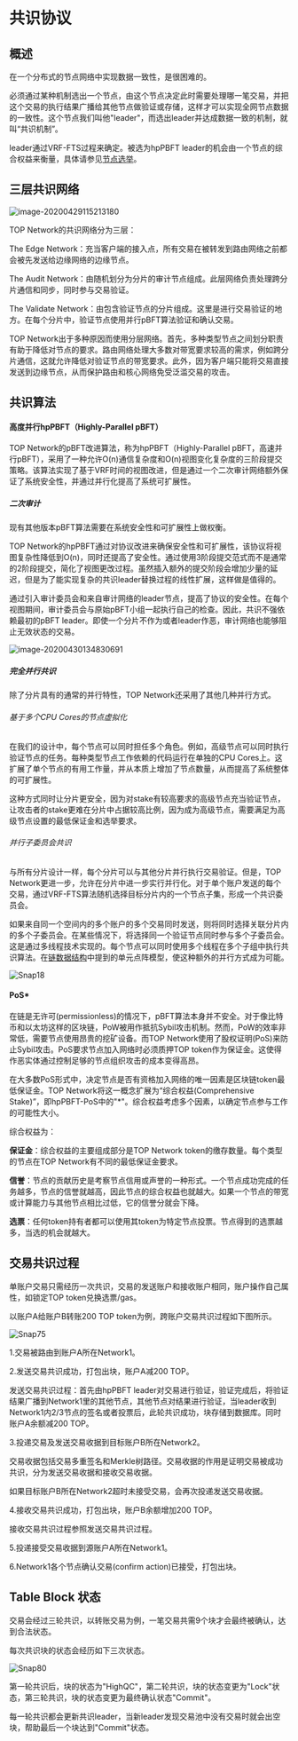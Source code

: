 # 共识协议

## 概述

在一个分布式的节点网络中实现数据一致性，是很困难的。

必须通过某种机制选出一个节点，由这个节点决定此时需要处理哪一笔交易，并把这个交易的执行结果广播给其他节点做验证或存储，这样才可以实现全网节点数据的一致性。这个节点我们叫他"leader"，而选出leader并达成数据一致的机制，就叫“共识机制”。

leader通过VRF-FTS过程来确定。被选为hpPBFT leader的机会由一个节点的综合权益来衡量，具体请参见[节点选举](docs-cn/Node/NodeElection.md)。

## 三层共识网络

![image-20200429115213180](ConsensusProtocol.assets/image-20200429115213180-1600858102677.jpg)

TOP Network的共识网络分为三层：

The Edge Network：充当客户端的接入点，所有交易在被转发到路由网络之前都会被先发送给边缘网络的边缘节点。

The Audit Network：由随机划分为分片的审计节点组成。此层网络负责处理跨分片通信和同步，同时参与交易验证。

The Validate Network：由包含验证节点的分片组成。这里是进行交易验证的地方。在每个分片中，验证节点使用并行pBFT算法验证和确认交易。

TOP Network出于多种原因而使用分层网络。首先，多种类型节点之间划分职责有助于降低对节点的要求。路由网络处理大多数对带宽要求较高的需求，例如跨分片通信，这就允许降低对验证节点的带宽要求。此外，因为客户端只能将交易直接发送到边缘节点，从而保护路由和核心网络免受泛滥交易的攻击。

## 共识算法

#### 高度并行hpPBFT（Highly-Parallel pBFT）

TOP Network的pBFT改进算法，称为hpPBFT（Highly-Parallel pBFT，高速并行pBFT），采用了一种允许O(n)通信复杂度和O(n)视图变化复杂度的三阶段提交策略。该算法实现了基于VRF时间的视图改进，但是通过一个二次审计网络额外保证了系统安全性，并通过并行化提高了系统可扩展性。

##### 二次审计

现有其他版本pBFT算法需要在系统安全性和可扩展性上做权衡。

TOP Network的hpPBFT通过对协议改进来确保安全性和可扩展性，该协议将视图复杂性降低到O(n)，同时还提高了安全性。通过使用3阶段提交范式而不是通常的2阶段提交，简化了视图更改过程。虽然插入额外的提交阶段会增加少量的延迟，但是为了能实现复杂的共识leader替换过程的线性扩展，这样做是值得的。

通过引入审计委员会和来自审计网络的leader节点，提高了协议的安全性。在每个视图期间，审计委员会与原始pBFT小组一起执行自己的检查。因此，共识不强依赖最初的pBFT leader。即使一个分片不作为或者leader作恶，审计网络也能够阻止无效状态的交易。

![image-20200430134830691](ConsensusProtocol.assets/image-20200430134830691.png)

##### 完全并行共识

除了分片具有的通常的并行特性，TOP Network还采用了其他几种并行方式。

###### 基于多个CPU Cores的节点虚拟化

在我们的设计中，每个节点可以同时担任多个角色。例如，高级节点可以同时执行验证节点的任务。每种类型节点工作依赖的代码运行在单独的CPU Cores上。这扩展了单个节点的有用工作量，并从本质上增加了节点数量，从而提高了系统整体的可扩展性。

这种方式同时让分片更安全，因为对stake有较高要求的高级节点充当验证节点，让攻击者的stake更难在分片中占据较高比例，因为成为高级节点，需要满足为高级节点设置的最低保证金和选举要求。

###### 并行子委员会共识

与所有分片设计一样，每个分片可以与其他分片并行执行交易验证。但是，TOP Network更进一步，允许在分片中进一步实行并行化。对于单个账户发送的每个交易，通过VRF-FTS算法随机选择目标分片内的一个节点子集，形成一个共识委员会。

如果来自同一个空间内的多个账户的多个交易同时发送，则将同时选择关联分片内的多个子委员会。在某些情况下，将选择同一个验证节点同时参与多个子委员会。这是通过多线程技术实现的。每个节点可以同时使用多个线程在多个子组中执行共识算法。在[链数据结构](docs-cn/AboutTOPNetwork/TOPChainInfrastructure/DataStructure.md)中提到的单元点阵模型，使这种额外的并行方式成为可能。

![Snap18](ConsensusProtocol.assets/Snap18.jpg)

#### PoS*

在链是无许可(permissionless)的情况下，pBFT算法本身并不安全。对于像比特币和以太坊这样的区块链，PoW被用作抵抗Sybil攻击机制。然而，PoW的效率非常低，需要节点使用昂贵的挖矿设备。而TOP Network使用了股权证明(PoS)来防止Sybil攻击。PoS要求节点加入网络时必须质押TOP token作为保证金。这使得作恶实体通过控制足够的节点组织攻击的成本变得高昂。

在大多数PoS形式中，决定节点是否有资格加入网络的唯一因素是区块链token最低保证金。TOP Network将这一概念扩展为“综合权益(Comprehensive Stake)”，即hpPBFT-PoS中的"*"。综合权益考虑多个因素，以确定节点参与工作的可能性大小。

综合权益为：

**保证金**：综合权益的主要组成部分是TOP Network token的缴存数量。每个类型的节点在TOP Network有不同的最低保证金要求。

**信誉**：节点的贡献历史是考察节点信用或声誉的一种形式。一个节点成功完成的任务越多，节点的信誉就越高，因此节点的综合权益也就越大。如果一个节点的带宽或计算能力与其他节点相比过低，它的信誉分就会下降。

**选票**：任何token持有者都可以使用其token为特定节点投票。节点得到的选票越多，当选的机会就越大。

## 交易共识过程

单账户交易只需经历一次共识，交易的发送账户和接收账户相同，账户操作自己属性，如锁定TOP token兑换选票/gas。

以账户A给账户B转账200 TOP token为例，跨账户交易共识过程如下图所示。

![Snap75](ConsensusProtocol.assets/Snap75-1601017370859-1603436447763.jpg)

1.交易被路由到账户A所在Network1。

2.发送交易共识成功，打包出块，账户A减200 TOP。

发送交易共识过程：首先由hpPBFT leader对交易进行验证，验证完成后，将验证结果广播到Network1里的其他节点，其他节点对结果进行验证，当leader收到Network1内2/3节点的签名或者投票后，此轮共识成功，块存储到数据库。同时账户A余额减200 TOP。

3.投递交易及发送交易收据到目标账户B所在Network2。

交易收据包括交易多重签名和Merkle树路径。交易收据的作用是证明交易被成功共识，分为发送交易收据和接收交易收据。

如果目标账户B所在Network2超时未接受交易，会再次投递发送交易收据。

4.接收交易共识成功，打包出块，账户B余额增加200 TOP。

接收交易共识过程参照发送交易共识过程。

5.投递接受交易收据到源账户A所在Network1。

6.Network1各个节点确认交易(confirm action)已接受，打包出块。

## Table Block 状态

交易会经过三轮共识，以转账交易为例，一笔交易共需9个块才会最终被确认，达到合法状态。

每次共识块的状态会经历如下三次状态。

![Snap80](ConsensusProtocol.assets/Snap80.jpg)

第一轮共识后，块的状态为"HighQC"，第二轮共识，块的状态变更为"Lock"状态，第三轮共识，块的状态变更为最终确认状态"Commit"。

每一轮共识都会更新共识leader，当新leader发现交易池中没有交易时就会出空块，帮助最后一个块达到"Commit"状态。
